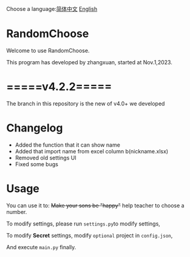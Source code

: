 Choose a language:[简体中文](https://github.com/zhangxuan2011/RandomChoose/tree/withQt/README.md) [English](https://github.com/zhangxuan2011/RandomChoose/tree/withQt/README_ENGLISH.md)
# RandomChoose
Welcome to use RandomChoose.

This program has developed by zhangxuan, started at Nov.1,2023.

# =====v4.2.2=====

The branch in this repository is the new of v4.0+ we developed

# Changelog
 - Added the function that it can show name
 - Added that import name from excel column b(nickname.xlsx)
 - Removed old settings UI
 - Fixed some bugs 

# Usage

You can use it to: ~~Make your sons be "happy"~~ help teacher to choose a number.

To modify settings, please run `settings.py`to modify settings,

To modify **Secret** settings, modify `optional` project in `config.json`,

And execute `main.py` finally.
